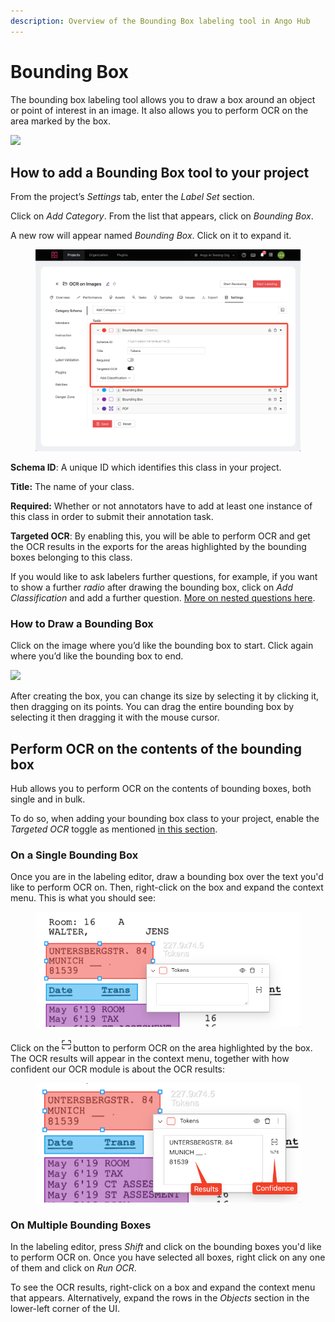 ```yaml
---
description: Overview of the Bounding Box labeling tool in Ango Hub
---
```


# Bounding Box

The bounding box labeling tool allows you to draw a box around an object or point of interest in an image. It also allows you to perform OCR on the area marked by the box.

![](<../../.gitbook/assets/image (247).png>)

## How to add a Bounding Box tool to your project <a href="#how-to-add-a-bounding-box-tool-to-your-project" id="how-to-add-a-bounding-box-tool-to-your-project"></a>

From the project’s _Settings_ tab, enter the _Label Set_ section.

Click on _Add Category_. From the list that appears, click on _Bounding Box_.

A new row will appear named _Bounding Box_. Click on it to expand it.

<figure><img src="../../.gitbook/assets/image (63).png" alt=""><figcaption></figcaption></figure>

**Schema ID**: A unique ID which identifies this class in your project.

**Title:** The name of your class.

**Required:** Whether or not annotators have to add at least one instance of this class in order to submit their annotation task.

**Targeted OCR**: By enabling this, you will be able to perform OCR and get the OCR results in the exports for the areas highlighted by the bounding boxes belonging to this class.

If you would like to ask labelers further questions, for example, if you want to show a further _radio_ after drawing the bounding box, click on _Add Classification_ and add a further question. [More on nested questions here](nested-classifications.md).

### How to Draw a Bounding Box <a href="#how-to-draw-a-bounding-box" id="how-to-draw-a-bounding-box"></a>

Click on the image where you’d like the bounding box to start. Click again where you’d like the bounding box to end.

![](<../../.gitbook/assets/image (272).png>)

After creating the box, you can change its size by selecting it by clicking it, then dragging on its points. You can drag the entire bounding box by selecting it then dragging it with the mouse cursor.

## Perform OCR on the contents of the bounding box

Hub allows you to perform OCR on the contents of bounding boxes, both single and in bulk.

To do so, when adding your bounding box class to your project, enable the _Targeted OCR_ toggle as mentioned [in this section](bounding-box.md#how-to-add-a-bounding-box-tool-to-your-project).

### On a Single Bounding Box

Once you are in the labeling editor, draw a bounding box over the text you'd like to perform OCR on. Then, right-click on the box and expand the context menu. This is what you should see:

<figure><img src="../../.gitbook/assets/image (28).png" alt=""><figcaption></figcaption></figure>

Click on the![](<../../.gitbook/assets/image (7) (1).png>)button to perform OCR on the area highlighted by the box. The OCR results will appear in the context menu, together with how confident our OCR module is about the OCR results:

<figure><img src="../../.gitbook/assets/image (54).png" alt=""><figcaption></figcaption></figure>

### On Multiple Bounding Boxes <a href="#differences-between-bounding-box-and-polygon" id="differences-between-bounding-box-and-polygon"></a>

In the labeling editor, press _Shift_ and click on the bounding boxes you'd like to perform OCR on. Once you have selected all boxes, right click on any one of them and click on _Run OCR_.

To see the OCR results, right-click on a box and expand the context menu that appears. Alternatively, expand the rows in the _Objects_ section in the lower-left corner of the UI.
